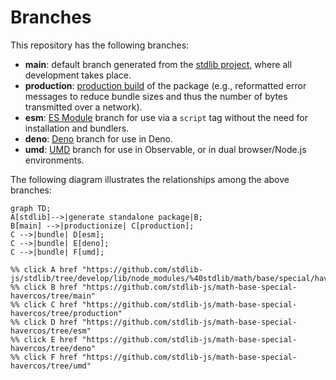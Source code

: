 <!--

@license Apache-2.0

Copyright (c) 2022 The Stdlib Authors.

Licensed under the Apache License, Version 2.0 (the "License");
you may not use this file except in compliance with the License.
You may obtain a copy of the License at

    http://www.apache.org/licenses/LICENSE-2.0

Unless required by applicable law or agreed to in writing, software
distributed under the License is distributed on an "AS IS" BASIS,
WITHOUT WARRANTIES OR CONDITIONS OF ANY KIND, either express or implied.
See the License for the specific language governing permissions and
limitations under the License.

-->

# Branches

This repository has the following branches:

-   **main**: default branch generated from the [stdlib project][stdlib-url], where all development takes place.
-   **production**: [production build][production-url] of the package (e.g., reformatted error messages to reduce bundle sizes and thus the number of bytes transmitted over a network).
-   **esm**: [ES Module][esm-url] branch for use via a `script` tag without the need for installation and bundlers.
-   **deno**: [Deno][deno-url] branch for use in Deno.
-   **umd**: [UMD][umd-url] branch for use in Observable, or in dual browser/Node.js environments.

The following diagram illustrates the relationships among the above branches:

```mermaid
graph TD;
A[stdlib]-->|generate standalone package|B;
B[main] -->|productionize| C[production];
C -->|bundle| D[esm];
C -->|bundle| E[deno];
C -->|bundle| F[umd];

%% click A href "https://github.com/stdlib-js/stdlib/tree/develop/lib/node_modules/%40stdlib/math/base/special/havercos"
%% click B href "https://github.com/stdlib-js/math-base-special-havercos/tree/main"
%% click C href "https://github.com/stdlib-js/math-base-special-havercos/tree/production"
%% click D href "https://github.com/stdlib-js/math-base-special-havercos/tree/esm"
%% click E href "https://github.com/stdlib-js/math-base-special-havercos/tree/deno"
%% click F href "https://github.com/stdlib-js/math-base-special-havercos/tree/umd"
```

[stdlib-url]: https://github.com/stdlib-js/stdlib/tree/develop/lib/node_modules/%40stdlib/math/base/special/havercos
[production-url]: https://github.com/stdlib-js/math-base-special-havercos/tree/production
[deno-url]: https://github.com/stdlib-js/math-base-special-havercos/tree/deno
[umd-url]: https://github.com/stdlib-js/math-base-special-havercos/tree/umd
[esm-url]: https://github.com/stdlib-js/math-base-special-havercos/tree/esm